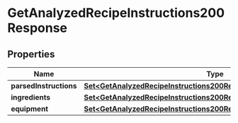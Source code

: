 

# GetAnalyzedRecipeInstructions200Response

## Properties

Name | Type | Description | Notes
------------ | ------------- | ------------- | -------------
**parsedInstructions** | [**Set&lt;GetAnalyzedRecipeInstructions200ResponseParsedInstructionsInner&gt;**](GetAnalyzedRecipeInstructions200ResponseParsedInstructionsInner.md) |  | 
**ingredients** | [**Set&lt;GetAnalyzedRecipeInstructions200ResponseIngredientsInner&gt;**](GetAnalyzedRecipeInstructions200ResponseIngredientsInner.md) |  | 
**equipment** | [**Set&lt;GetAnalyzedRecipeInstructions200ResponseIngredientsInner&gt;**](GetAnalyzedRecipeInstructions200ResponseIngredientsInner.md) |  | 




